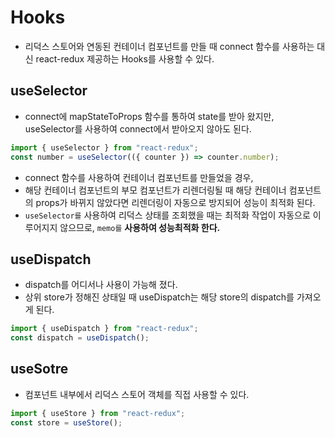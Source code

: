 # Hooks

- 리덕스 스토어와 연동된 컨테이너 컴포넌트를 만들 때 connect 함수를 사용하는 대신 react-redux 제공하는 Hooks를 사용할 수 있다.

## useSelector

- connect에 mapStateToProps 함수를 통하여 state를 받아 왔지만, useSelector를 사용하여 connect에서 받아오지 않아도 된다.

```js
import { useSelector } from "react-redux";
const number = useSelector(({ counter }) => counter.number);
```

- connect 함수를 사용하여 컨테이너 컴포넌트를 만들었을 경우,
- 해당 컨테이너 컴포넌트의 부모 컴포넌트가 리렌더링될 때 해당 컨테이너 컴포넌트의 props가 바뀌지 않았다면 리렌더링이 자동으로 방지되어 성능이 최적화 된다.
- `useSelector를` 사용하여 리덕스 상태를 조회했을 때는 최적화 작업이 자동으로 이루어지지 않으므로, `memo를` **사용하여 성능최적화 한다.**

## useDispatch

- dispatch를 어디서나 사용이 가능해 졌다.
- 상위 store가 정해진 상태일 때 useDispatch는 해당 store의 dispatch를 가져오게 된다.

```js
import { useDispatch } from "react-redux";
const dispatch = useDispatch();
```

## useSotre

- 컴포넌트 내부에서 리덕스 스토어 객체를 직접 사용할 수 있다.

```js
import { useStore } from "react-redux";
const store = useStore();
```
